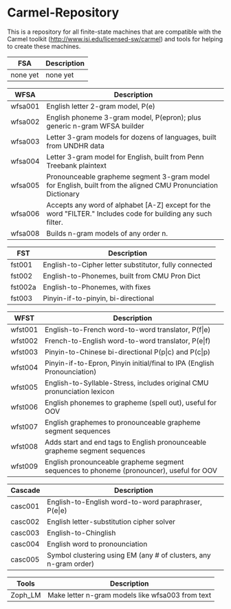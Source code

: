 Carmel-Repository
=================

This is a repository for all finite-state machines that are compatible with the Carmel toolkit (http://www.isi.edu/licensed-sw/carmel) and tools for helping to create these machines.

FSA | Description
------------- | -------------
none yet | none yet

WFSA | Description
------------- | -------------
wfsa001 | English letter 2-gram model, P(e)
wfsa002 | English phoneme 3-gram model, P(epron); plus generic n-gram WFSA builder
wfsa003 | Letter 3-gram models for dozens of languages, built from UNDHR data
wfsa004 | Letter 3-gram model for English, built from Penn Treebank plaintext
wfsa005 | Pronounceable grapheme segment 3-gram model for English, built from the aligned CMU Pronunciation Dictionary
wfsa006 | Accepts any word of alphabet [A-Z] except for the word "FILTER." Includes code for building any such filter.
wfsa008 | Builds n-gram models of any order n.

FST | Description
------------- | -------------
fst001 | English-to-Cipher letter substitutor, fully connected
fst002 | English-to-Phonemes, built from CMU Pron Dict
fst002a | English-to-Phonemes, with fixes
fst003 | Pinyin-if-to-pinyin, bi-directional

WFST | Description
------------- | -------------
wfst001 | English-to-French word-to-word translator, P(f&#124;e)
wfst002 | French-to-English word-to-word translator, P(e&#124;f)
wfst003 | Pinyin-to-Chinese bi-directional P(p&#124;c) and P(c&#124;p)
wfst004 | Pinyin-if-to-Epron, Pinyin initial/final to IPA (English Pronounciation)
wfst005 | English-to-Syllable-Stress, includes original CMU pronunciation lexicon
wfst006 | English phonemes to grapheme (spell out), useful for OOV
wfst007 | English graphemes to pronounceable grapheme segment sequences
wfst008 | Adds start and end tags to English pronounceable grapheme segment sequences
wfst009 | English pronounceable grapheme segment sequences to phoneme (pronouncer), useful for OOV

Cascade | Description
------------- | -------------
casc001 | English-to-English word-to-word paraphraser, P(e&#124;e)
casc002 | English letter-substitution cipher solver
casc003 | English-to-Chinglish
casc004 | English word to pronounciation
casc005 | Symbol clustering using EM (any # of clusters, any n-gram order)


Tools | Description
------| -------------
Zoph_LM | Make letter n-gram models like wfsa003 from text
